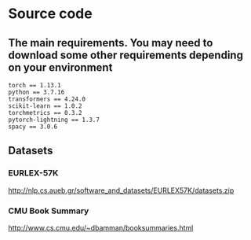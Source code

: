 # Source code
## The main requirements. You may need to download some other requirements depending on your environment
```
torch == 1.13.1
python == 3.7.16
transformers == 4.24.0
scikit-learn == 1.0.2
torchmetrics == 0.3.2
pytorch-lightning == 1.3.7
spacy == 3.0.6
```
## Datasets
### EURLEX-57K
http://nlp.cs.aueb.gr/software_and_datasets/EURLEX57K/datasets.zip
### CMU Book Summary
http://www.cs.cmu.edu/~dbamman/booksummaries.html
